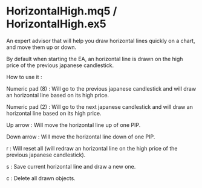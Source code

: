 # HorizontalHigh.mq5 / HorizontalHigh.ex5

An expert advisor that will help you draw horizontal lines quickly on a chart, and move them up or down.

By default when starting the EA, an horizontal line is drawn on the high price of the previous japanese candlestick.

How to use it :

Numeric pad (8) : Will go to the previous japanese candlestick and will draw an horizontal line based on its high price.

Numeric pad (2) : Will go to the next japanese candlestick and will draw an horizontal line based on its high price.

Up arrow : Will move the horizontal line up of one PIP.

Down arrow : Will move the horizontal line down of one PIP.

r : Will reset all (will redraw an horizontal line on the high price of the previous japanese candlestick).

s : Save current horizontal line and draw a new one.

c : Delete all drawn objects.
